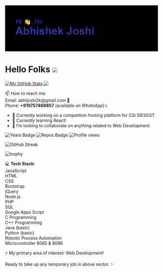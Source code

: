 
![Header](https://raw.githubusercontent.com/abhijoshi2k/abhijoshi2k/master/readme_header.png "Header")

# Hello Folks <img src="https://raw.githubusercontent.com/MartinHeinz/MartinHeinz/master/wave.gif" width="30px">

<a href="https://github.com/MartinHeinz/MartinHeinz">
  <img align="center" src="https://github-readme-stats.vercel.app/api?username=abhijoshi2k&hide=issues&count_private=true&show_icons=true&theme=algolia&include_all_commits=true" alt="My GitHub Stats" />
</a>

<a href="https://github.com/MartinHeinz/MartinHeinz">
  <img align="center" src="https://github-readme-stats.vercel.app/api/top-langs/?username=abhijoshi2k&title_color=ffffff&text_color=c9cacc&icon_color=2bbc8a&bg_color=1d1f21" />
</a>

<p>
📫 How to reach me:<br>
Email: abhijoshi2k@gmail.com &#x1F4E7;<br>
Phone: <b>+919757468857</b> (available on <i>WhatsApp</i>) &#x1F4DE;
</p>

- 🔭 Currently working on a competition hosting platform for CSI SIESGST.
- 🌱 Currently learning React!
- 👯 I’m looking to collaborate on anything related to Web Development.

![Years Badge](https://badges.pufler.dev/years/abhijoshi2k)
![Repos Badge](https://badges.pufler.dev/repos/abhijoshi2k)
![Profile views](https://gpvc.arturio.dev/abhijoshi2k)

![GitHub Streak](https://github-readme-streak-stats.herokuapp.com/?user=abhijoshi2k&theme=algolia)


![trophy](https://github-profile-trophy.vercel.app/?username=abhijoshi2k&title=Commit,Stars,Repositories,PullRequest,Followers&theme=darkhub)




<p>&#x1F4BB; <b>Tech Stack:</b><br>
JavaScript<br>
HTML<br>
CSS<br>
Bootstrap<br>
jQuery<br>
Node.js<br>
PHP<br>
SQL<br>
Google Apps Script<br>
C Programming<br>
C++ Programming<br>
Java (basic)<br>
Python (basic)<br>
Robotic Process Automation<br>
Microcontroller 8085 & 8086</p>

<p>⚡ My primary area of interest: Web Development!</p>

<p>Ready to take up any temporary job in above sector. ✨</p>

<!--
**abhijoshi2k/abhijoshi2k** is a ✨ _special_ ✨ repository because its `README.md` (this file) appears on your GitHub profile.

Here are some ideas to get you started:

- 🔭 I’m currently working on ...
- 🌱 I’m currently learning ...
- 👯 I’m looking to collaborate on ...
- 🤔 I’m looking for help with ...
- 💬 Ask me about ...
- 📫 How to reach me: ...
- 😄 Pronouns: ...
- ⚡ Fun fact: ...
-->
